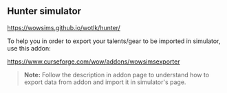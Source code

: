## Hunter simulator

https://wowsims.github.io/wotlk/hunter/

To help you in order to export your talents/gear to be imported in simulator, use this addon: 

https://www.curseforge.com/wow/addons/wowsimsexporter

> **Note:** Follow the description in addon page to understand how to export data from addon and import it in simulator's page.